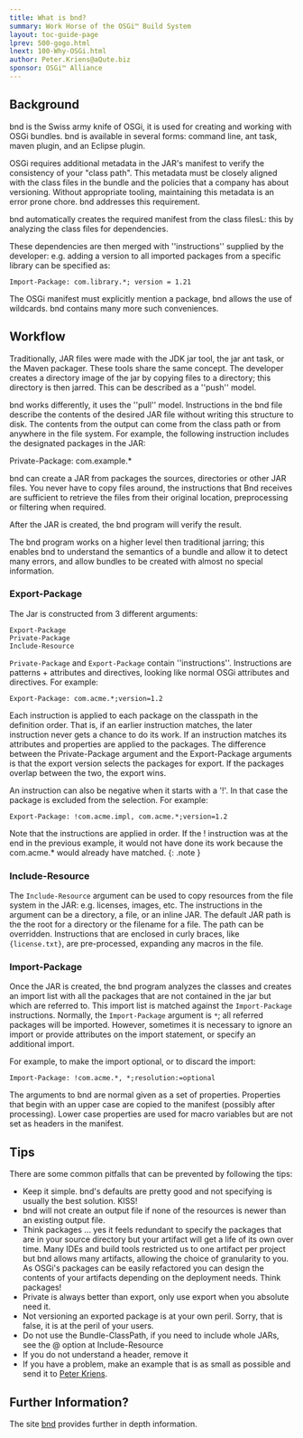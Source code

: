 ```yaml
---
title: What is bnd?
summary: Work Horse of the OSGi™ Build System 
layout: toc-guide-page
lprev: 500-gogo.html 
lnext: 100-Why-OSGi.html 
author: Peter.Kriens@aQute.biz 
sponsor: OSGi™ Alliance 
---
```


## Background
bnd is the Swiss army knife of OSGi, it is used for creating and working with OSGi bundles. bnd is available in several forms: command line, ant task, maven plugin, and an Eclipse plugin. 

OSGi requires additional metadata in the JAR's manifest to verify the consistency of your "class path". This metadata must be closely aligned with the class files in the bundle and the policies that a company has about versioning. Without appropriate tooling, maintaining this metadata is an error prone chore. bnd addresses this requirement.

bnd automatically creates the required manifest from the class filesL: this by analyzing the class files for dependencies. 

These dependencies are then merged with ''instructions'' supplied by the developer: e.g. adding a version to all imported packages from a specific library can be specified as:

    Import-Package: com.library.*; version = 1.21

The OSGi manifest must explicitly mention a package, bnd allows the use of wildcards. bnd contains many more such conveniences. 

## Workflow
Traditionally, JAR files were made with the JDK jar tool, the jar ant task, or the Maven packager. These tools share the same concept. The developer creates a directory image of the jar by copying files to a directory; this directory is then jarred. This can be described as a ''push'' model.

bnd works differently, it uses the ''pull'' model. Instructions in the bnd file describe the contents of the desired JAR file without writing this structure to disk. The contents from the output can come from the class path or from anywhere in the file system. For example, the following instruction includes the designated packages in the JAR:

  Private-Package: com.example.*
 
bnd can create a JAR from packages the sources, directories or other JAR files. You never have to copy files around, the instructions that Bnd receives are sufficient to retrieve the files from their original location, preprocessing or filtering when required.

After the JAR is created, the bnd program will verify the result.

The bnd program works on a higher level then traditional jarring; this enables bnd to understand the semantics of a bundle and allow it to detect many errors, and allow bundles to be created with almost no special information.


### Export-Package 

The Jar is constructed from 3 different arguments:

    Export-Package
    Private-Package
    Include-Resource

`Private-Package` and `Export-Package` contain ''instructions''. Instructions are patterns + attributes and directives, looking like normal OSGi attributes and directives. For example:

    Export-Package: com.acme.*;version=1.2

Each instruction is applied to each package on the classpath in the definition order. That is, if an earlier instruction matches, the later instruction never gets a chance to do its work. If an instruction matches its attributes and properties are applied to the packages. The difference between the Private-Package argument and the Export-Package arguments is that the export version selects the packages for export. If the packages overlap between the two, the export wins.

An instruction can also be negative when it starts with a '!'. In that case the package is excluded from the selection. For example:

    Export-Package: !com.acme.impl, com.acme.*;version=1.2

Note that the instructions are applied in order. If the ! instruction was at the end in the previous example, it would not have done its work because the com.acme.* would already have matched.
{: .note }


### Include-Resource
The `Include-Resource` argument can be used to copy resources from the file system in the JAR: e.g. licenses, images, etc. The instructions in the argument can be a directory, a file, or an inline JAR. The default JAR path is the the root for a directory or the filename for a file. The path can be overridden. Instructions that are enclosed in curly braces, like `{license.txt}`, are pre-processed, expanding any macros in the file.


### Import-Package

Once the JAR is created, the bnd program analyzes the classes and creates an import list with all the packages that are not contained in the jar but which are referred to. This import list is matched against the `Import-Package` instructions. Normally, the `Import-Package` argument is `*`; all referred packages will be imported. However, sometimes it is necessary to ignore an import or provide attributes on the import statement, or specify an additional import.

For example, to make the import optional, or to discard the import:

    Import-Package: !com.acme.*, *;resolution:=optional

The arguments to bnd are normal given as a set of properties. Properties that begin with an upper case are copied to the manifest (possibly after processing). Lower case properties are used for macro variables but are not set as headers in the manifest.


## Tips
There are some common pitfalls that can be prevented by following the tips:

* Keep it simple. bnd's defaults are pretty good and not specifying is usually the best solution. KISS!
* bnd will not create an output file if none of the resources is newer than an existing output file. 
* Think packages ... yes it feels redundant to specify the packages that are in your source directory but your artifact will get a life of its own over time. Many IDEs and build tools restricted us to one artifact per project but bnd allows many artifacts, allowing the choice of granularity to you. As OSGi's packages can be easily refactored you can design the contents of your artifacts depending on the deployment needs. Think packages!
* Private is always better than export, only use export when you absolute need it.
* Not versioning an exported package is at your own peril. Sorry, that is false, it is at the peril of your users.
* Do not use the Bundle-ClassPath, if you need to include whole JARs, see the @ option at Include-Resource
* If you do not understand a header, remove it
* If you have a problem, make an example that is as small as possible and send it to [Peter Kriens](mailto:Peter.Kriens@aQute.biz).


## Further Information?

The site [bnd](http://bnd.bndtools.org) provides further in depth information.  


